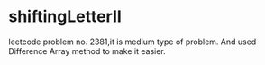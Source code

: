 # shiftingLetterII
leetcode problem no. 2381,it is medium type of problem.
 And used Difference Array method to make it easier.
